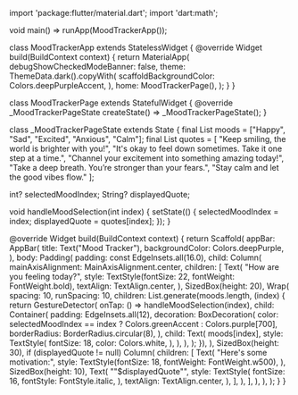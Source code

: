 import 'package:flutter/material.dart';
import 'dart:math';

void main() => runApp(MoodTrackerApp());

class MoodTrackerApp extends StatelessWidget {
@override
Widget build(BuildContext context) {
return MaterialApp(
debugShowCheckedModeBanner: false,
theme: ThemeData.dark().copyWith(
scaffoldBackgroundColor: Colors.deepPurpleAccent,
),
home: MoodTrackerPage(),
);
}
}

class MoodTrackerPage extends StatefulWidget {
@override
_MoodTrackerPageState createState() => _MoodTrackerPageState();
}

class _MoodTrackerPageState extends State<MoodTrackerPage> {
final List<String> moods = ["Happy", "Sad", "Excited", "Anxious", "Calm"];
final List<String> quotes = [
"Keep smiling, the world is brighter with you!",
"It's okay to feel down sometimes. Take it one step at a time.",
"Channel your excitement into something amazing today!",
"Take a deep breath. You’re stronger than your fears.",
"Stay calm and let the good vibes flow."
];

int? selectedMoodIndex;
String? displayedQuote;

void handleMoodSelection(int index) {
setState(() {
selectedMoodIndex = index;
displayedQuote = quotes[index];
});
}

@override
Widget build(BuildContext context) {
return Scaffold(
appBar: AppBar(
title: Text("Mood Tracker"),
backgroundColor: Colors.deepPurple,
),
body: Padding(
padding: const EdgeInsets.all(16.0),
child: Column(
mainAxisAlignment: MainAxisAlignment.center,
children: [
Text(
"How are you feeling today?",
style: TextStyle(fontSize: 22, fontWeight: FontWeight.bold),
textAlign: TextAlign.center,
),
SizedBox(height: 20),
Wrap(
spacing: 10,
runSpacing: 10,
children: List.generate(moods.length, (index) {
return GestureDetector(
onTap: () => handleMoodSelection(index),
child: Container(
padding: EdgeInsets.all(12),
decoration: BoxDecoration(
color: selectedMoodIndex == index
? Colors.greenAccent
: Colors.purple[700],
borderRadius: BorderRadius.circular(8),
),
child: Text(
moods[index],
style: TextStyle(
fontSize: 18,
color: Colors.white,
),
),
),
);
}),
),
SizedBox(height: 30),
if (displayedQuote != null)
Column(
children: [
Text(
"Here's some motivation:",
style: TextStyle(fontSize: 18, fontWeight: FontWeight.w500),
),
SizedBox(height: 10),
Text(
"\"$displayedQuote\"",
style: TextStyle(
fontSize: 16,
fontStyle: FontStyle.italic,
),
textAlign: TextAlign.center,
),
],
),
],
),
),
);
}
}
